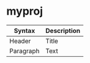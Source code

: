 # myproj

| Syntax      | Description |
| ----------- | ----------- |
| Header      | Title       |
| Paragraph   | Text        |
